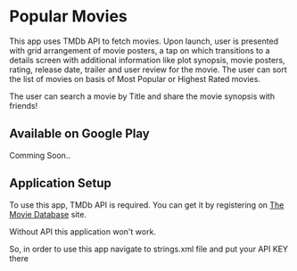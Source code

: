 # Popular Movies

This app uses TMDb API to fetch movies. Upon launch, user is presented with grid arrangement of movie posters, a tap on which transitions to a details screen with additional information like plot synopsis, movie posters, rating, release date, trailer and user review for the movie. The user can sort the list of movies on basis of Most Popular or Highest Rated movies.

The user can search a movie by Title and share the movie synopsis with friends!

## Available on Google Play
Comming Soon..
</a>

## Application Setup

To use this app, TMDb API is required. You can get it by registering on [The Movie Database](https://www.themoviedb.org/) site.

Without API this application won't work. 

So, in order to use this app navigate to strings.xml file and put your API KEY there

